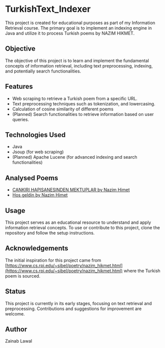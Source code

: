 # TurkishText_Indexer

This project is created for educational purposes as part of my Information Retrieval course. The primary goal is to implement an indexing engine in Java and utilize it to process Turkish poems by NAZIM HIKMET.

## Objective
The objective of this project is to learn and implement the fundamental concepts of information retrieval, including text preprocessing, indexing, and potentially search functionalities. 

## Features
- Web scraping to retrieve a Turkish poem from a specific URL.
- Text preprocessing techniques such as tokenization, and lowercasing.
- Calculation of cosine similarity of different poems
- (Planned) Search functionalities to retrieve information based on user queries.

## Technologies Used
- Java
- Jsoup (for web scraping)
- (Planned) Apache Lucene (for advanced indexing and search functionalities)

## Analysed Poems
-  [CANKIRI HAPISANESINDEN MEKTUPLAR by Nazim Himet](https://www.cs.rpi.edu/~sibel/poetry/poems/nazim_hikmet/cankiri_hapishanesinden_mektuplar)
- [Hos geldin by Nazim Himet](https://www.cs.rpi.edu/~sibel/poetry/poems/nazim_hikmet/hos_geldin)
## Usage
This project serves as an educational resource to understand and apply information retrieval concepts. To use or contribute to this project, clone the repository and follow the setup instructions.

## Acknowledgements
The initial inspiration for this project came from [https://www.cs.rpi.edu/~sibel/poetry/nazim_hikmet.html](https://www.cs.rpi.edu/~sibel/poetry/nazim_hikmet.html) where the Turkish poem is sourced.

## Status
This project is currently in its early stages, focusing on text retrieval and preprocessing. Contributions and suggestions for improvement are welcome.

## Author
Zainab Lawal
